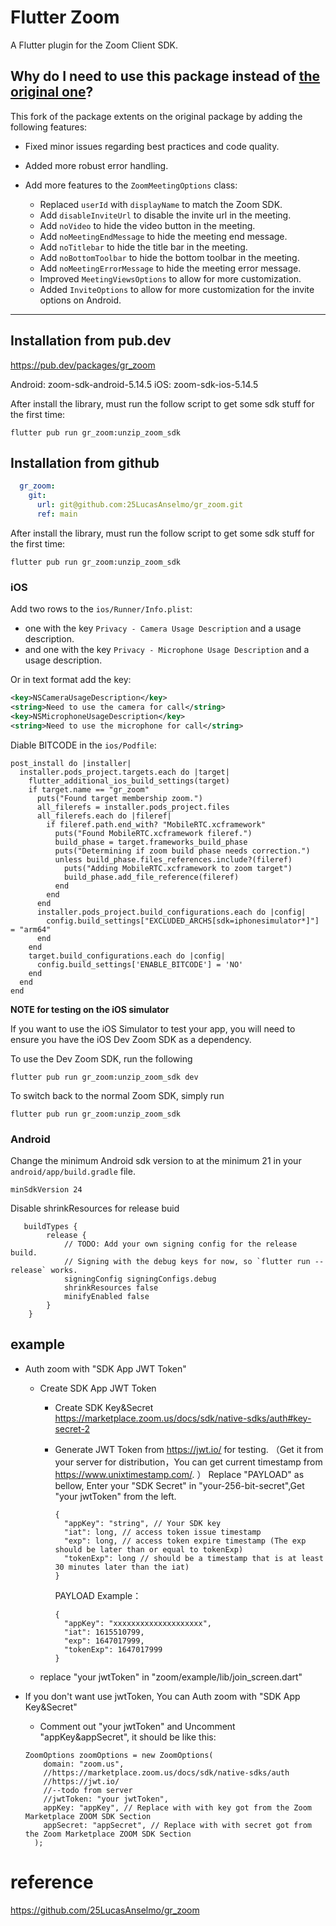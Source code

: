 # Flutter Zoom

A Flutter plugin for the Zoom Client SDK.

## Why do I need to use this package instead of [the original one](https://pub.dev/packages/gr_zoom)?

This fork of the package extents on the original package by adding the following features:

- Fixed minor issues regarding best practices and code quality.

- Added more robust error handling.

- Add more features to the `ZoomMeetingOptions` class:
  - Replaced `userId` with `displayName` to match the Zoom SDK.
  - Add `disableInviteUrl` to disable the invite url in the meeting.
  - Add `noVideo` to hide the video button in the meeting.
  - Add `noMeetingEndMessage` to hide the meeting end message.
  - Add `noTitlebar` to hide the title bar in the meeting.
  - Add `noBottomToolbar` to hide the bottom toolbar in the meeting.
  - Add `noMeetingErrorMessage` to hide the meeting error message.
  - Improved `MeetingViewsOptions` to allow for more customization.
  - Added `InviteOptions` to allow for more customization for the invite options on Android.

---

## Installation from pub.dev
<https://pub.dev/packages/gr_zoom>

Android: zoom-sdk-android-5.14.5
iOS: zoom-sdk-ios-5.14.5

After install the library, must run the follow script to get some sdk stuff for the first time:

```shell script
flutter pub run gr_zoom:unzip_zoom_sdk
```

## Installation from github

```yaml
  gr_zoom:
    git:
      url: git@github.com:25LucasAnselmo/gr_zoom.git
      ref: main
```

After install the library, must run the follow script to get some sdk stuff for the first time:

```shell script
flutter pub run gr_zoom:unzip_zoom_sdk
```

### iOS

Add two rows to the `ios/Runner/Info.plist`:

- one with the key `Privacy - Camera Usage Description` and a usage description.
- and one with the key `Privacy - Microphone Usage Description` and a usage description.

Or in text format add the key:

```xml
<key>NSCameraUsageDescription</key>
<string>Need to use the camera for call</string>
<key>NSMicrophoneUsageDescription</key>
<string>Need to use the microphone for call</string>
```

Diable BITCODE in the `ios/Podfile`:

```
post_install do |installer|
  installer.pods_project.targets.each do |target|
    flutter_additional_ios_build_settings(target)
    if target.name == "gr_zoom"
      puts("Found target membership zoom.")
      all_filerefs = installer.pods_project.files
      all_filerefs.each do |fileref|
        if fileref.path.end_with? "MobileRTC.xcframework"
          puts("Found MobileRTC.xcframework fileref.")
          build_phase = target.frameworks_build_phase
          puts("Determining if zoom build phase needs correction.")
          unless build_phase.files_references.include?(fileref)
            puts("Adding MobileRTC.xcframework to zoom target")
            build_phase.add_file_reference(fileref)
          end
        end
      end
      installer.pods_project.build_configurations.each do |config|
        config.build_settings["EXCLUDED_ARCHS[sdk=iphonesimulator*]"] = "arm64"
      end
    end
    target.build_configurations.each do |config|
      config.build_settings['ENABLE_BITCODE'] = 'NO'
    end
  end
end
```

**NOTE for testing on the iOS simulator**

If you want to use the iOS Simulator to test your app, you will need to ensure you have the iOS Dev Zoom SDK as a dependency.

To use the Dev Zoom SDK, run the following

```shell script
flutter pub run gr_zoom:unzip_zoom_sdk dev
```

To switch back to the normal Zoom SDK, simply run

```shell script
flutter pub run gr_zoom:unzip_zoom_sdk
```

### Android

Change the minimum Android sdk version to at the minimum 21 in your `android/app/build.gradle` file.

```
minSdkVersion 24
```

Disable shrinkResources for release buid

```
   buildTypes {
        release {
            // TODO: Add your own signing config for the release build.
            // Signing with the debug keys for now, so `flutter run --release` works.
            signingConfig signingConfigs.debug
            shrinkResources false 
            minifyEnabled false
        }
    }
```

## example

- Auth zoom with "SDK App JWT Token"
  - Create SDK App JWT Token
    - Create SDK Key&Secret <https://marketplace.zoom.us/docs/sdk/native-sdks/auth#key-secret-2>
    - Generate JWT Token from <https://jwt.io/> for testing. （Get it from your server for distribution，You can get current timestamp from <https://www.unixtimestamp.com/>. ）
      Replace "PAYLOAD" as bellow, Enter your "SDK Secret" in "your-256-bit-secret",Get  "your jwtToken" from the left.

      ```
      {
        "appKey": "string", // Your SDK key
        "iat": long, // access token issue timestamp
        "exp": long, // access token expire timestamp (The exp should be later than or equal to tokenExp)
        "tokenExp": long // should be a timestamp that is at least 30 minutes later than the iat)
      }
      ```

      PAYLOAD Example：  

      ```
      {
        "appKey": "xxxxxxxxxxxxxxxxxxxx", 
        "iat": 1615510799, 
        "exp": 1647017999, 
        "tokenExp": 1647017999 
      }
      ```

  - replace "your jwtToken" in "zoom/example/lib/join_screen.dart"
  
- If you don't want use jwtToken, You can Auth zoom with "SDK App Key&Secret"
  - Comment out "your jwtToken" and Uncomment "appKey&appSecret", it should be like this:  

  ```
  ZoomOptions zoomOptions = new ZoomOptions(
      domain: "zoom.us",
      //https://marketplace.zoom.us/docs/sdk/native-sdks/auth
      //https://jwt.io/
      //--todo from server
      //jwtToken: "your jwtToken",
      appKey: "appKey", // Replace with with key got from the Zoom Marketplace ZOOM SDK Section
      appSecret: "appSecret", // Replace with with secret got from the Zoom Marketplace ZOOM SDK Section
    );
  ```

# reference
<https://github.com/25LucasAnselmo/gr_zoom>

